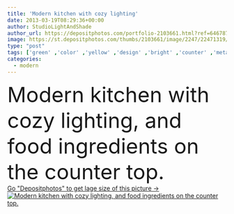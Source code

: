 ```yaml
---
title: 'Modern kitchen with cozy lighting'
date: 2013-03-19T08:29:36+00:00
author: StudioLightAndShade
author_url: https://depositphotos.com/portfolio-2103661.html?ref=64678756
image: https://st.depositphotos.com/thumbs/2103661/image/2247/22471319/api_thumb_450.jpg?forcejpeg=true
type: "post"
tags: ['green' ,'color' ,'yellow' ,'design' ,'bright' ,'counter' ,'metal' ,'new' ,'Decor' ,'outdoor' ,'plant' ,'orange' ,'light' ,'vivid' ,'container' ,'storage' ,'brown' ,'food' ,'kitchen' ,'steel' ,'cooking' ,'ingredient' ,'ceramic' ,'eating' ,'corner' ,'style' ,'herbs' ,'modern' ,'architecture' ,'house' ,'interior' ,'cozy' ,'vegetables' ,'rosemary' ,'home' ,'fingers' ,'tile' ,'with' ,'top' ,'ingredients' ,'living' ,'lighting' ,'household' ,'jar' ,'tiles' ,'organization' ,'pasta' ,'ceramics' ,'contemporary' ,'fruits' ]
categories: 
  - modern
---
```

<div aling="center">
            <font size="60"> Modern kitchen with cozy lighting, and food ingredients on the counter top.</font>   
</div>
<div>
    <a href='https://st.depositphotos.com/thumbs/2103661/image/2247/22471319/api_thumb_450.jpg?forcejpeg=true?ref=64678756' target=_blank > Go "Depositphotos" to get lage size of this picture ->
        <img href='https://st.depositphotos.com/thumbs/2103661/image/2247/22471319/api_thumb_450.jpg?forcejpeg=true?ref=64678756' src='https://st.depositphotos.com/2103661/2247/i/950/depositphotos_22471319-stock-photo-modern-kitchen-with-cozy-lighting.jpg?forcejpeg=true' alt='Modern kitchen with cozy lighting, and food ingredients on the counter top.' >
    </a>
</div>
